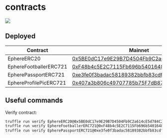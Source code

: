 # contracts

![](https://github.com/ephere-io/contracts/actions/workflows/node.js.yml/badge.svg)

## Deployed

Contract                 | Mainnet                                    | Testnet
-------------------------|--------------------------------------------|--------------------------------------------|
EphereERC20              | [0x5BE0dC17e9E29B7D4504Fb9C2a614cE5d784C2d9](https://bscscan.com/token/0x5BE0dC17e9E29B7D4504Fb9C2a614cE5d784C2d9) | 0xFe939206e967e4CB3cdc873DD952e48BC71231e6 |
EphereFootballerERC721   | [0xF48b4c5E2C7115Fb696b5401648D47E07a83194C](https://bscscan.com/token/0xF48b4c5E2C7115Fb696b5401648D47E07a83194C) | 0xb281d917239a74013F319636aECf1DEAbFB79D28 |
EpherePassportERC721     | [0xe3fe0f3badac58189382bbfb83cdf7e07b26d9bd](https://bscscan.com/token/0xe3fe0f3badac58189382bbfb83cdf7e07b26d9bd) | 0xe591C9a146FE7AF5B980cF1D3b3B1C0f507612FE |
EphereProfilePicERC721   | [0x407a3b806c49707785b75F7dB87BF24ffd3c89A6](https://etherscan.com/token/0x407a3b806c49707785b75F7dB87BF24ffd3c89A6) | N/A |

## Useful commands

Verify contract:

```bash
truffle run verify EphereERC20@0x5BE0dC17e9E29B7D4504Fb9C2a614cE5d784C2d9 --network smartchain
truffle run verify EphereFootballerERC721@0xF48b4c5E2C7115Fb696b5401648D47E07a83194C --network smartchain
truffle run verify EpherePassportERC721@0xe3fe0f3badac58189382bbfb83cdf7e07b26d9bd --network smartchain
```
